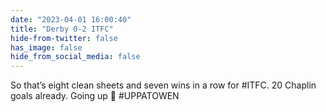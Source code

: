 ```yaml
---
date: "2023-04-01 16:00:40"
title: "Derby 0-2 ITFC"
hide-from-twitter: false
has_image: false
hide_from_social_media: false
---
```


So that’s eight clean sheets and seven wins in a row for #ITFC. 20 Chaplin goals already. Going up 💪 #UPPATOWEN
